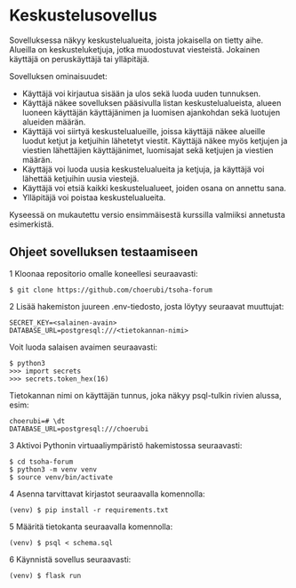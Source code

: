 # Keskustelusovellus

Sovelluksessa näkyy keskustelualueita, joista jokaisella on tietty aihe. Alueilla on keskusteluketjuja, jotka muodostuvat viesteistä. Jokainen käyttäjä on peruskäyttäjä tai ylläpitäjä.

Sovelluksen ominaisuudet:

- Käyttäjä voi kirjautua sisään ja ulos sekä luoda uuden tunnuksen.
- Käyttäjä näkee sovelluksen pääsivulla listan keskustelualueista, alueen luoneen käyttäjän käyttäjänimen ja luomisen ajankohdan sekä luotujen alueiden määrän.
- Käyttäjä voi siirtyä keskustelualueille, joissa käyttäjä näkee alueille luodut ketjut ja ketjuihin lähetetyt viestit. Käyttäjä näkee myös ketjujen ja viestien lähettäjien käyttäjänimet, luomisajat sekä ketjujen ja viestien määrän.
- Käyttäjä voi luoda uusia keskustelualueita ja ketjuja, ja käyttäjä voi lähettää ketjuihin uusia viestejä.
- Käyttäjä voi etsiä kaikki keskustelualueet, joiden osana on annettu sana.
- Ylläpitäjä voi poistaa keskustelualueita.

Kyseessä on mukautettu versio ensimmäisestä kurssilla valmiiksi annetusta esimerkistä.

## Ohjeet sovelluksen testaamiseen

1 Kloonaa repositorio omalle koneellesi seuraavasti:
```
$ git clone https://github.com/choerubi/tsoha-forum
```

2 Lisää hakemiston juureen .env-tiedosto, josta löytyy seuraavat muuttujat:
```
SECRET_KEY=<salainen-avain>
DATABASE_URL=postgresql:///<tietokannan-nimi>
```

Voit luoda salaisen avaimen seuraavasti:
```
$ python3
>>> import secrets
>>> secrets.token_hex(16)
```

Tietokannan nimi on käyttäjän tunnus, joka näkyy psql-tulkin rivien alussa, esim:
```
choerubi=# \dt
DATABASE_URL=postgresql:///choerubi
```

3 Aktivoi Pythonin virtuaaliympäristö hakemistossa seuraavasti:
```
$ cd tsoha-forum
$ python3 -m venv venv
$ source venv/bin/activate
```

4 Asenna tarvittavat kirjastot seuraavalla komennolla:
```
(venv) $ pip install -r requirements.txt
```
   
5 Määritä tietokanta seuraavalla komennolla:
```
(venv) $ psql < schema.sql
```

6 Käynnistä sovellus seuraavasti:
```
(venv) $ flask run
```
